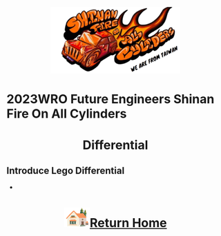 <div align="center"><img src="../../other/img/logo.png" width="300" alt=" logo"></div>

2023WRO Future Engineers Shinan Fire On All Cylinders  
====
# <div align="center">Differential</div> 
## Introduce Lego Differential
- 


# <div align="center">![HOME](../../other/img/Home.png)[Return Home](../../)</div>  